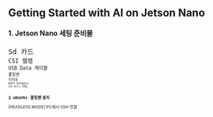 Getting Started with AI on Jetson Nano
-
<b> 1. Jetson Nano  세팅 준비물</b>
<br>
<br>
<TT> Sd 카드</TT>
<small><br>
<TT> CSI 웹캠</TT>
<small><br>
<TT> USB Data 케이블 </TT>
<small><br>
<TT> 쿨링팬 </TT>
<small><br>
<TT> 지지대</TT>
<small><br>
<TT> WIFI Donggle</TT>
  <small><br>
<TT> 무선 마우스<span>&#183;</span>키패드</TT>



<b> 2. ubuntu <span>&#183;</span> 쿨링팬 설치 </b>











[HEADLESS MODE] PC에서 SSH 연결
